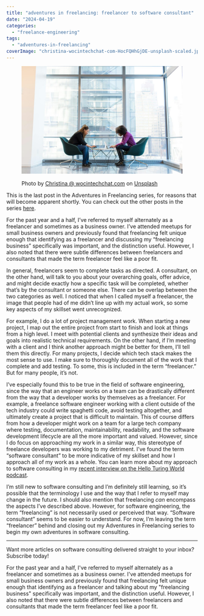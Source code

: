 ```yaml
---
title: "adventures in freelancing: freelancer to software consultant"
date: "2024-04-19"
categories: 
  - "freelance-engineering"
tags: 
  - "adventures-in-freelancing"
coverImage: "christina-wocintechchat-com-HocFQHhGjDE-unsplash-scaled.jpeg"
---
```


<figure>

![](images/christina-wocintechchat-com-HocFQHhGjDE-unsplash-1024x684.jpeg)

<figcaption>

Photo by [Christina @ wocintechchat.com](https://unsplash.com/@wocintechchat?utm_content=creditCopyText&utm_medium=referral&utm_source=unsplash) on [Unsplash](https://unsplash.com/photos/two-women-sits-of-padded-chairs-while-using-laptop-computers-HocFQHhGjDE?utm_content=creditCopyText&utm_medium=referral&utm_source=unsplash)

</figcaption>

</figure>

This is the last post in the Adventures in Freelancing series, for reasons that will become apparent shortly. You can check out the other posts in the series [here](https://decembergarnetsmith.com/tag/adventures-in-freelancing/).

For the past year and a half, I’ve referred to myself alternately as a freelancer and sometimes as a business owner. I’ve attended meetups for small business owners and previously found that freelancing felt unique enough that identifying as a freelancer and discussing my “freelancing business” specifically was important, and the distinction useful. However, I also noted that there were subtle differences between freelancers and consultants that made the term freelancer feel like a poor fit.

In general, freelancers seem to complete tasks as directed. A consultant, on the other hand, will talk to you about your overarching goals, offer advice, and might decide exactly how a specific task will be completed, whether that’s by the consultant or someone else. There can be overlap between the two categories as well. I noticed that when I called myself a freelancer, the image that people had of me didn’t line up with my actual work, so some key aspects of my skillset went unrecognized.

For example, I do a lot of project management work. When starting a new project, I map out the entire project from start to finish and look at things from a high level. I meet with potential clients and synthesize their ideas and goals into realistic technical requirements. On the other hand, if I’m meeting with a client and I think another approach might be better for them, I’ll tell them this directly. For many projects, I decide which tech stack makes the most sense to use. I make sure to thoroughly document all of the work that I complete and add testing. To some, this is included in the term “freelancer.” But for many people, it’s not.

I’ve especially found this to be true in the field of software engineering, since the way that an engineer works on a team can be drastically different from the way that a developer works by themselves as a freelancer. For example, a freelance software engineer working with a client outside of the tech industry could write spaghetti code, avoid testing altogether, and ultimately create a project that is difficult to maintain. This of course differs from how a developer might work on a team for a large tech company where testing, documentation, maintainability, readability, and the software development lifecycle are all the more important and valued. However, since I do focus on approaching my work in a similar way, this stereotype of freelance developers was working to my detriment. I’ve found the term “software consultant” to be more indicative of my skillset and how I approach all of my work as a whole. You can learn more about my approach to software consulting in my [recent interview on the Hello Turing World podcast](https://turingschool.libsyn.com/freelancing-with-december-garnet-smith).

I’m still new to software consulting and I’m definitely still learning, so it’s possible that the terminology I use and the way that I refer to myself may change in the future. I should also mention that freelancing _can_ encompass the aspects I’ve described above. However, for software engineering, the term “freelancing” is not necessarily used or perceived that way. “Software consultant” seems to be easier to understand. For now, I’m leaving the term “freelancer” behind and closing out my Adventures in Freelancing series to begin my own adventures in software consulting.

* * *

Want more articles on software consulting delivered straight to your inbox? Subscribe today!

For the past year and a half, I've referred to myself alternately as a freelancer and sometimes as a business owner. I've attended meetups for small business owners and previously found that freelancing felt unique enough that identifying as a freelancer and talking about my "freelancing business" specifically was important, and the distinction useful. However, I also noted that there were subtle differences between freelancers and consultants that made the term freelancer feel like a poor fit.
